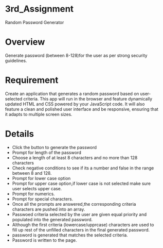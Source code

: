# 3rd_Assignment
Random Password Generator

# Overview
Generate password (between 8-128)for the user as per strong security guidelines.

# Requirement
Create an application that generates a random password based on user-selected criteria. This app will run in the browser and feature dynamically updated HTML and CSS powered by your JavaScript code. It will also feature a clean and polished user interface and be responsive, ensuring that it adapts to multiple screen sizes.

# Details
- Click the button to generate the password
- Prompt for length of the password 
- Choose a length of at least 8 characters and no more than 128 characters
- Check negative conditions to see if its a number and false in the range between 8 and 128.
- Prompt for lower case option
- Prompt for upper case option,if lower case is not selected make sure user selects upper case.
- Prompt for numerics.
- Prompt for special characters.
- Once all the prompts are answered,the corresponding criteria characters are pushed into an array.
-  Passwoed criteria selected by the user are given equal priority and populated into the generated password.
- Although the first criteria (lowercase/upprcase) characters are used to fill up rest of the unfilled characters in the final generated password.
- password is generated that matches the selected criteria.
- Password is written to the page.


